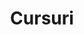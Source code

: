 ---
title: Cursuri
description: Cursurile Cercurilor de învățare - realizate de comunitatea P2PU pentru
  a facilita activitatea proiectului- pot fi accesate gratuit, fiind disponibile online.
  Poți contribui și tu, adăugând sau creând cursuri pe platformă, în cazul în care
  acele informații nu există deja.
layout: courses
bundles:
- style
- courses
---